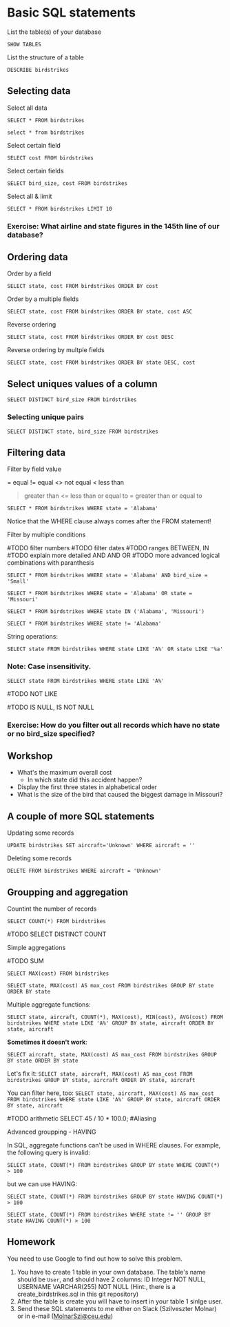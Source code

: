 # Basic SQL statements


List the table(s) of your database

`SHOW TABLES`

List the structure of a table

`DESCRIBE birdstrikes`

## Selecting data

Select all data

`SELECT * FROM birdstrikes`

`select * from birdstrikes`

Select certain field

`SELECT cost FROM birdstrikes`

Select certain fields

`SELECT bird_size, cost FROM birdstrikes`

Select all & limit

`SELECT * FROM birdstrikes LIMIT 10`

### Exercise: What airline and state figures in the 145th line of our database?

## Ordering data

Order by a field

`SELECT state, cost FROM birdstrikes ORDER BY cost`

Order by a multiple fields

`SELECT state, cost FROM birdstrikes ORDER BY state, cost ASC`

Reverse ordering

`SELECT state, cost FROM birdstrikes ORDER BY cost DESC`

Reverse ordering by multple fields

`SELECT state, cost FROM birdstrikes ORDER BY state DESC, cost`

## Select uniques values of a column

`SELECT DISTINCT bird_size FROM birdstrikes`

### Selecting unique pairs

`SELECT DISTINCT state, bird_size FROM birdstrikes`


## Filtering data

Filter by field value

= equal
!= equal
<> not equal
< less than
> greater than
<= less than or equal to
>= greater than or equal to

`SELECT * FROM birdstrikes WHERE state = 'Alabama'`

Notice that the WHERE clause always comes after the FROM statement!

Filter by multiple conditions


#TODO filter numbers
#TODO filter dates
#TODO ranges BETWEEN, IN
#TODO explain more detailed AND AND OR
#TODO more advanced logical combinations with paranthesis

`SELECT * FROM birdstrikes WHERE state = 'Alabama' AND bird_size = 'Small'`

`SELECT * FROM birdstrikes WHERE state = 'Alabama' OR state = 'Missouri'`

`SELECT * FROM birdstrikes WHERE state IN ('Alabama', 'Missouri')`

`SELECT * FROM birdstrikes WHERE state != 'Alabama'`

String operations:

`SELECT state FROM birdstrikes WHERE state LIKE 'A%' OR state LIKE '%a'`

### Note: Case insensitivity.

`SELECT state FROM birdstrikes WHERE state LIKE 'A%'`

#TODO NOT LIKE

#TODO IS NULL, IS NOT NULL

### Exercise: How do you filter out all records which have no state or no bird_size specified?

## Workshop
* What's the maximum overall cost
  * In which state did this accident happen?
* Display the first three states in alphabetical order
* What is the size of the bird that caused the biggest damage in Missouri?

## A couple of more SQL statements

Updating some records

`UPDATE birdstrikes SET aircraft='Unknown' WHERE aircraft = ''`

Deleting some records

`DELETE FROM birdstrikes WHERE aircraft = 'Unknown'`

## Groupping and aggregation

Countint the number of records

`SELECT COUNT(*) FROM birdstrikes`

#TODO SELECT DISTINCT COUNT

Simple aggregations

#TODO SUM


`SELECT MAX(cost) FROM birdstrikes`

`SELECT state, MAX(cost) AS max_cost FROM birdstrikes GROUP BY state ORDER BY state`

Multiple aggregate functions:

`SELECT state, aircraft, COUNT(*), MAX(cost), MIN(cost), AVG(cost) FROM birdstrikes WHERE state LIKE 'A%' GROUP BY state, aircraft ORDER BY state, aircraft`

**Sometimes it doesn't work**:

`SELECT aircraft, state, MAX(cost) AS max_cost FROM birdstrikes GROUP BY state ORDER BY state`

Let's fix it:
`SELECT state, aircraft, MAX(cost) AS max_cost FROM birdstrikes GROUP BY state, aircraft ORDER BY state, aircraft`

You can filter here, too:
`SELECT state, aircraft, MAX(cost) AS max_cost FROM birdstrikes WHERE state LIKE 'A%' GROUP BY state, aircraft ORDER BY state, aircraft`

#TODO arithmetic SELECT 45 / 10 * 100.0;
#Aliasing


Advanced groupping - HAVING

In SQL, aggregate functions can't be used in WHERE clauses. For example, the following query is invalid:

`SELECT state, COUNT(*) FROM birdstrikes GROUP BY state WHERE COUNT(*) > 100`

but we can use HAVING:

`SELECT state, COUNT(*) FROM birdstrikes GROUP BY state HAVING COUNT(*) > 100`

`SELECT state, COUNT(*) FROM birdstrikes
WHERE state != ''
GROUP BY state HAVING COUNT(*) > 100`

## Homework

You need to use Google to find out how to solve this problem.

1. You have to create 1 table in your own database. The table's name should be `User`, and should have 2 columns: ID Integer NOT NULL, USERNAME VARCHAR(255) NOT NULL (Hint:, there is a create_birdstrikes.sql in this git repository)
2. After the table is create you will have to insert in your table 1 sinlge user. 
3. Send these SQL statements to me either on Slack (Szilveszter Molnar) or in e-mail (MolnarSzi@ceu.edu)
